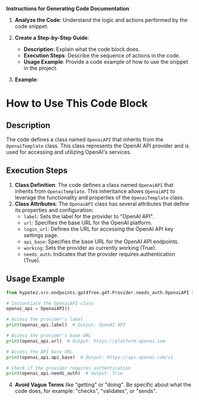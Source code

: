 **Instructions for Generating Code Documentation**

1. **Analyze the Code**: Understand the logic and actions performed by the code snippet.

2. **Create a Step-by-Step Guide**:
    - **Description**: Explain what the code block does.
    - **Execution Steps**: Describe the sequence of actions in the code.
    - **Usage Example**: Provide a code example of how to use the snippet in the project.

3. **Example**:

How to Use This Code Block
=========================================================================================

Description
-------------------------
The code defines a class named `OpenaiAPI` that inherits from the `OpenaiTemplate` class. This class represents the OpenAI API provider and is used for accessing and utilizing OpenAI's services.

Execution Steps
-------------------------
1. **Class Definition**: The code defines a class named `OpenaiAPI` that inherits from `OpenaiTemplate`. This inheritance allows `OpenaiAPI` to leverage the functionality and properties of the `OpenaiTemplate` class.
2. **Class Attributes**: The `OpenaiAPI` class has several attributes that define its properties and configuration:
    - `label`: Sets the label for the provider to "OpenAI API".
    - `url`: Specifies the base URL for the OpenAI platform.
    - `login_url`: Defines the URL for accessing the OpenAI API key settings page.
    - `api_base`: Specifies the base URL for the OpenAI API endpoints.
    - `working`: Sets the provider as currently working (True).
    - `needs_auth`: Indicates that the provider requires authentication (True).

Usage Example
-------------------------

```python
from hypotez.src.endpoints.gpt4free.g4f.Provider.needs_auth.OpenaiAPI import OpenaiAPI

# Instantiate the OpenaiAPI class
openai_api = OpenaiAPI()

# Access the provider's label
print(openai_api.label)  # Output: OpenAI API

# Access the provider's base URL
print(openai_api.url)  # Output: https://platform.openai.com

# Access the API base URL
print(openai_api.api_base)  # Output: https://api.openai.com/v1

# Check if the provider requires authentication
print(openai_api.needs_auth)  # Output: True
```

4. **Avoid Vague Terms** like "getting" or "doing". Be specific about what the code does, for example: "checks", "validates", or "sends".